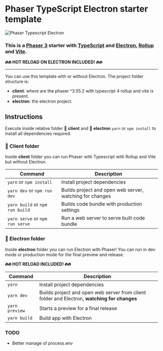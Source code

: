 # Phaser TypeScript Electron starter template

![Phaser Typescript Electron](https://i.ibb.co/gdVsT4J/phaser-typescript-electron-template.png)

### This is a [Phaser 3](https://github.com/photonstorm/phaser) starter with [TypeScript](https://www.typescriptlang.org/) and [Electron](https://www.electronjs.org/), [Rollup](https://rollupjs.org) and [Vite](https://vitejs.dev/).

**&#128293;&#128293; HOT RELOAD ON ELECTRON INCLUDED! &#128293;&#128293;**

---

You can use this template with or without Electron.
The project folder structure is:

- **client**: where are the phaser ^3.55.2 with typescript 4 rollup and vite is present.
- **electron**: the electron project.

## Instructions
Execute inside relative folder &#128193; **client** and &#128193; **electron** `yarn` or `npm install` to install all dependencies required.

### &#128193; Client folder
Inside **client** folder you can run Phaser with Typescript with Rollup and Vite but without Electron.

| Command | Description |
|---------|-------------|
| `yarn` or `npm install` | Install project dependencies |
| `yarn dev` or `npm run dev` | Builds project and open web server, watching for changes |
| `yarn build` or `npm run build` | Builds code bundle with production settings  |
| `yarn serve` or `npm run serve` | Run a web server to serve built code bundle |

### &#128193; Electron folder
Inside **electron** folder you can run Electron with Phaser! You can run in dev mode or production mode for the final preview and release. 

**&#128293;&#128293; HOT RELOAD INCLUDED! &#128293;&#128293;**

| Command | Description |
|---------|-------------|
| `yarn` | Install project dependencies |
| `yarn dev` | Builds project and open web server from client folder and Electron, **watching for changes** |
| `yarn preview` | Starts a preview for a final release  |
| `yarn build`| Build app with Electron |

### TODO

- Better manage of process.env